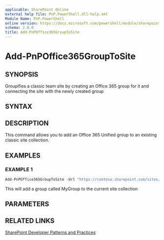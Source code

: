 ```yaml
---
applicable: SharePoint Online
external help file: PnP.PowerShell.dll-help.xml
Module Name: PnP.PowerShell
online version: https://docs.microsoft.com/powershell/module/sharepoint-pnp/add-pnpoffice365grouptosite
schema: 2.0.0
title: Add-PnPOffice365GroupToSite
---
```


# Add-PnPOffice365GroupToSite

## SYNOPSIS
Groupifies a classic team site by creating an Office 365 group for it and connecting the site with the newly created group

## SYNTAX

## DESCRIPTION
This command allows you to add an Office 365 Unified group to an existing classic site collection.

## EXAMPLES

### EXAMPLE 1
```powershell
Add-PnPOffice365GroupToSite -Url "https://contoso.sharepoint.com/sites/FinanceTeamsite" -Alias "FinanceTeamsite" -DisplayName = "My finance team site group"
```

This will add a group called MyGroup to the current site collection

## PARAMETERS

## RELATED LINKS

[SharePoint Developer Patterns and Practices](https://aka.ms/sppnp)
